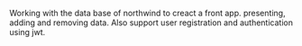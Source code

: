 Working with the data base of northwind to creact a front app. presenting, adding and removing data. Also support user registration and authentication using jwt.

